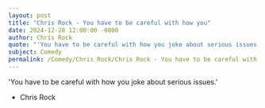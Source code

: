 ```yaml
---
layout: post
title: "Chris Rock - You have to be careful with how you"
date: 2024-12-28 12:00:00 -0000
author: Chris Rock
quote: "'You have to be careful with how you joke about serious issues.'"
subject: Comedy
permalink: /Comedy/Chris Rock/Chris Rock - You have to be careful with how you
---
```


'You have to be careful with how you joke about serious issues.'

- Chris Rock
